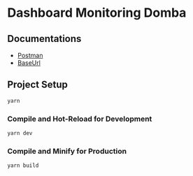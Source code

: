 # Dashboard Monitoring Domba

## Documentations
- [Postman](https://documenter.getpostman.com/view/)
- [BaseUrl](https://be.domain.com)

## Project Setup

```sh
yarn
```


### Compile and Hot-Reload for Development

```sh
yarn dev
```

### Compile and Minify for Production

```sh
yarn build
```
